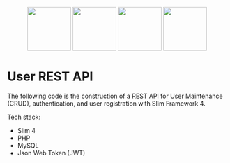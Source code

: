 <p align="center">
  <a><img src="https://proyectosbeta.net/wp-content/uploads/2017/07/Slim-Php.png" width="100" /></a>
  <a><img src="https://www.php.net/images/logos/new-php-logo.svg" width="100" /></a>
  <a><img src="https://cdn.freebiesupply.com/logos/large/2x/mysql-logo-png-transparent.png" width="100"></a>
  <a><img src="https://jwt.io/img/logo-asset.svg" width="100" /></a>
</p>

# User REST API
The following code is the construction of a REST API for User Maintenance (CRUD), authentication, and user registration with Slim Framework 4. 

Tech stack:
- Slim 4
- PHP
- MySQL
- Json Web Token (JWT)

